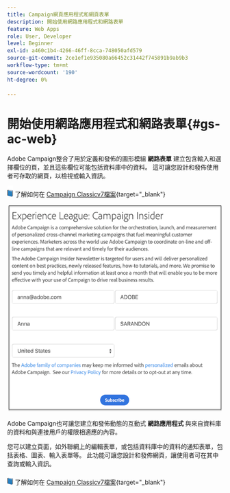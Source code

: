 ```yaml
---
title: Campaign網頁應用程式和網頁表單
description: 開始使用網路應用程式和網路表單
feature: Web Apps
role: User, Developer
level: Beginner
exl-id: a460c1b4-4266-46ff-8cca-748050afd579
source-git-commit: 2ce1ef1e935080a66452c31442f745891b9ab9b3
workflow-type: tm+mt
source-wordcount: '190'
ht-degree: 0%

---
```


# 開始使用網路應用程式和網路表單{#gs-ac-web}

Adobe Campaign整合了用於定義和發佈的圖形模組 **網路表單** 建立包含輸入和選擇欄位的頁，並且這些欄位可能包括資料庫中的資料。 這可讓您設計和發佈使用者可存取的網頁，以檢視或輸入資訊。

![](../assets/do-not-localize/book.png) 了解如何在 [Campaign Classicv7檔案](https://experienceleague.adobe.com/docs/campaign-classic/using/designing-content/web-forms/about-web-forms.html?lang=en#designing-content){target=&quot;_blank&quot;}

![](assets/sample.png)

Adobe Campaign也可讓您建立和發佈動態的互動式 **網路應用程式** 與來自資料庫的資料和與連接用戶的權限相適應的內容。

您可以建立頁面，如外聯網上的編輯表單，或包括資料庫中的資料的通知表單，包括表格、圖表、輸入表單等。 此功能可讓您設計和發佈網頁，讓使用者可在其中查詢或輸入資訊。

![](../assets/do-not-localize/book.png) 了解如何在 [Campaign Classicv7檔案](https://experienceleague.adobe.com/docs/campaign-classic/using/designing-content/web-applications/about-web-applications.html?lang=en#designing-content){target=&quot;_blank&quot;}
